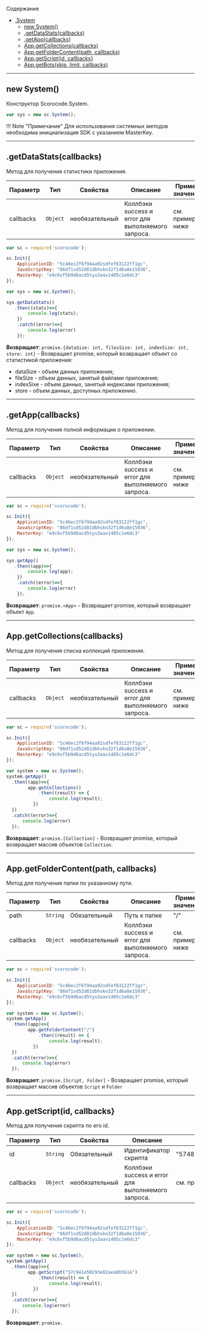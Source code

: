 <a name="sc.System"></a>

Содержание

* [.System](#sc.System)
    * [new System()](#new_sc.System)
    * [.getDataStats(callbacks)](#sc.System+getDataStats) 
    * [.getApp(callbacks)](#sc.System+getApp) 
    * [App.getCollections(callbacks)](#App.getCollections)
    * [App.getFolderContent(path, callbacks)](#App.getFolderContent)
    * [App.getScript(id, callbacks}](#App.getScript)
    * [App.getBots(skip, limit, callbacks)](#App.getBots)

--------------------------------------------------------------------------------

<a name="new_sc.System"></a>

## new System()

Конструктор Scorocode.System.

```js
var sys = new sc.System();
```

!!! Note "Примечание"
    Для использования системных методов необходима инициализация SDK с указанием MasterKey.

------------------------------------------------------------------------

<a name="sc.System+getDataStats"></a>

## .getDataStats(callbacks)

Метод для получения статистики приложения.

| Параметр | Тип | 	Свойства	| Описание |	Пример значения |
| --- | --- | --- | --- | --- |
| callbacks | <code>Object</code> | необязательный | Коллбэки success и error для выполняемого запроса. | см. пример ниже |

```js
var sc = require('scorocode');

sc.Init({
    ApplicationID: "5c46ec2f6f94aa92sdfef83122ff1gc",
    JavaScriptKey: "86df1sd52d81dbhskn32f1d6a8e15936",
    MasterKey: "e9c6vf5b9d6acd5tyu3aav1405c1e6dc3"
});

var sys = new sc.System();

sys.getDataStats()
   .then((stats)=>{
   		console.log(stats);
    })
    .catch((error)=>{
        console.log(error)
    });
```

**Возвращает**: `promise.{dataSize: int, filesSize: int, indexSize: int, store: int}` - Возвращает promise, который возвращает объект со статистикой приложения:

* dataSize - объем данных приложения;
* fileSize - объем данных, занятый файлами приложения;
* indexSixe - объем данных, занятый индексами приложения;
* store - объем данных, доступных приложению.

------------------------------------------------------------------------

<a name="sc.System+getApp"></a>

## .getApp(callbacks)

Метод для получения полной информации о приложении.

| Параметр | Тип | 	Свойства	| Описание |	Пример значения |
| --- | --- | --- | --- | --- |
| callbacks | <code>Object</code> | необязательный | Коллбэки success и error для выполняемого запроса. | см. пример ниже |

```js
var sc = require('scorocode');

sc.Init({
    ApplicationID: "5c46ec2f6f94aa92sdfef83122ff1gc",
    JavaScriptKey: "86df1sd52d81dbhskn32f1d6a8e15936",
    MasterKey: "e9c6vf5b9d6acd5tyu3aav1405c1e6dc3"
});

var sys = new sc.System();

sys.getApp()
   .then((app)=>{
   		console.log(app);
    })
    .catch((error)=>{
        console.log(error)
    });
```

**Возвращает**: `promise.<App>` - Возвращает promise, который возвращает объект `App`.


---------------------------------------------------------------------

<a name="App.getCollections"></a>

## App.getCollections(callbacks)

Метод для получения списка коллекций приложения.

| Параметр | Тип | 	Свойства	| Описание |	Пример значения |
| --- | --- | --- | --- | --- |
| callbacks | <code>Object</code> | необязательный | Коллбэки success и error для выполняемого запроса. | см. пример ниже |

```js
var sc = require('scorocode');

sc.Init({
    ApplicationID: "5c46ec2f6f94aa92sdfef83122ff1gc",
    JavaScriptKey: "86df1sd52d81dbhskn32f1d6a8e15936",
    MasterKey: "e9c6vf5b9d6acd5tyu3aav1405c1e6dc3"
});

var system = new sc.System();
system.getApp()
  .then((app)=>{
   		app.getCollections()
     	  	.then((result) => {
     		   	console.log(result);
          })
  })
  .catch((error)=>{
      console.log(error)
  });
```

**Возвращает**: `promise.[Collection]` - Возвращает promise, который возвращает массив объектов `Collection`.

---------------------------------------------------------------------
<a name="App.getFolderContent"></a>

## App.getFolderContent(path, callbacks)

Метод для получения папки по указанному пути.

| Параметр | Тип | 	Свойства	| Описание |	Пример значения |
| --- | --- | --- | --- | --- |
| path | `String` | Обязательный | Путь к папке | "/" | 
| callbacks | <code>Object</code> | необязательный | Коллбэки success и error для выполняемого запроса. | см. пример ниже |

```js
var sc = require('scorocode');

sc.Init({
    ApplicationID: "5c46ec2f6f94aa92sdfef83122ff1gc",
    JavaScriptKey: "86df1sd52d81dbhskn32f1d6a8e15936",
    MasterKey: "e9c6vf5b9d6acd5tyu3aav1405c1e6dc3"
});

var system = new sc.System();
system.getApp()
  .then((app)=>{
   		app.getFolderContent("/")
     	  	.then((result) => {
     		   	console.log(result);
          })
  })
  .catch((error)=>{
      console.log(error)
  });
```

**Возвращает**: `promise.[Script, Folder]` - Возвращает promise, который возвращает массив объектов `Script` и `Folder`

---------------------------------------------------------------------
<a name="App.getScript"></a>

## App.getScript(id, callbacks}

Метод для получения скрипта по его id.

| Параметр | Тип | 	Свойства	| Описание |	Пример значения |
| --- | --- | --- | --- | --- |
| id | <code>String</code> | Обязательный | Идентификатор скрипта | "574860d2781267d34f7a2415" | 
| callbacks | <code>Object</code> | необязательный | Коллбэки success и error для выполняемого запроса. | см. пример ниже |

```js
var sc = require('scorocode');

sc.Init({
    ApplicationID: "5c46ec2f6f94aa92sdfef83122ff1gc",
    JavaScriptKey: "86df1sd52d81dbhskn32f1d6a8e15936",
    MasterKey: "e9c6vf5b9d6acd5tyu3aav1405c1e6dc3"
});

var system = new sc.System();
system.getApp()
  .then((app)=>{
   		app.getScript("57c941e50293e02aea8b5b14")
     	  	.then((result) => {
     		   	console.log(result);
          })
  })
  .catch((error)=>{
      console.log(error)
  });
```

**Возвращает**: <code>promise.<Script></code> - Возвращает promise, который возвращает объект `Script`

---------------------------------------------------------------------
<a name="App.getBots"></a>

## App.getBots(skip, limit, callbacks)

Метод для получения списка ботов.

| Параметр | Тип | 	Свойства	| Описание |	Пример значения |
| --- | --- | --- | --- | --- |
| skip      | <code>Number</code> | необязательный, по-умолчанию 0  | Количество пропускаемых объектов |1|
| limit     | <code>Number</code> | необязательный, по-умолчанию 50 | Лимит выборки | 5 |
| callbacks | <code>Object</code> | необязательный | Коллбэки success и error для выполняемого запроса. | см. пример ниже |

```js
var sc = require('scorocode');

sc.Init({
    ApplicationID: "5c46ec2f6f94aa92sdfef83122ff1gc",
    JavaScriptKey: "86df1sd52d81dbhskn32f1d6a8e15936",
    MasterKey: "e9c6vf5b9d6acd5tyu3aav1405c1e6dc3"
});

var system = new sc.System();
system.getApp()
  .then((app)=>{
   		app.getBots()
     	  	.then((result) => {
     		   	console.log(result);
          })
  })
  .catch((error)=>{
      console.log(error)
  });
```

**Возвращает**: `promise.<Bot>` - Возвращает promise, который возвращает массив объектов `Bot`
